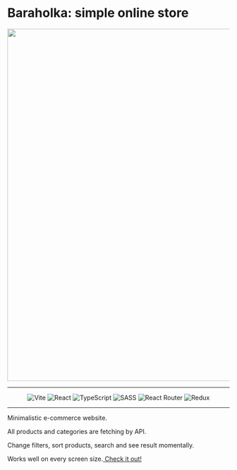 <div align='start'>
  <h1>
  Baraholka: simple online store
  </h1>

<div align="center">
  <a href='https://maxoldgood.github.io/baraholka/' targer='blank'>
  <img src="https://i.ibb.co/R9Hc3Dv/baraholka.png" width="800"/>
  </a>
</div>

  
  <hr/>
<div align='center'>
  
![Vite](https://img.shields.io/badge/vite-%23646CFF.svg?style=for-the-badge&logo=vite&logoColor=white)
![React](https://img.shields.io/badge/react-%2320232a.svg?style=for-the-badge&logo=react&logoColor=%2361DAFB)
![TypeScript](https://img.shields.io/badge/typescript-%23007ACC.svg?style=for-the-badge&logo=typescript&logoColor=white)
![SASS](https://img.shields.io/badge/SASS-hotpink.svg?style=for-the-badge&logo=SASS&logoColor=white)
![React Router](https://img.shields.io/badge/React_Router-CA4245?style=for-the-badge&logo=react-router&logoColor=white)
![Redux](https://img.shields.io/badge/redux-%23593d88.svg?style=for-the-badge&logo=redux&logoColor=white)

</div>

<hr/>
  <p>
  Minimalistic e-commerce website. 
  </p>
   <p>
All products and categories are fetching by API. 
  </p>
   <p>
Change filters, sort products, search and see result momentally.
  </p>
     <p>
 Works well on every screen size.<a href='https://maxoldgood.github.io/baraholka/'> Check it out! </a>
  </p>

    
</div>








